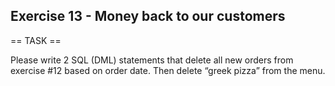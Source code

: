 ## Exercise 13 - Money back to our customers

== TASK ==

Please write 2 SQL (DML) statements that delete all new orders from exercise #12 based on order date. Then delete “greek pizza” from the menu. 